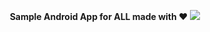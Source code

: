 
<p align="center">
  <b>Sample Android App for ALL made with ❤️</b>
<img src="http://nebrasapps.com/images/android.jpg" /></p>
